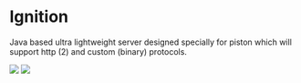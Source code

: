 # Ignition
Java based ultra lightweight server designed specially for piston which will support http (2) and custom (binary) protocols.

<img src="https://docs.google.com/drawings/d/1sGlPFTa2lpl3MMZ5WBfYvgsGkos5ZBCbdTLqpo0sbwo/pub?w=480&amp;h=360">

<img src="https://docs.google.com/drawings/d/1iltLQGqu04EqL6Fn6YpNy7gvN3YbB8ZSOxagfLfr2HE/pub?w=480&amp;h=360">
